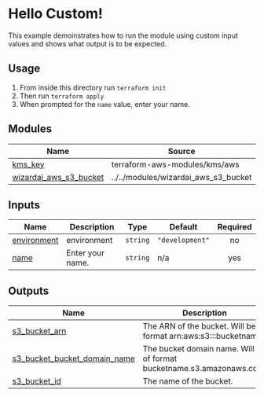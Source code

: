 # Hello Custom!
This example demoinstrates how to run the module using custom input values and shows what output is to be expected.

## Usage
1. From inside this directory run `terraform init`
2. Then run `terraform apply`
3. When prompted for the `name` value, enter your name.

<!-- BEGIN_TF_DOCS -->
## Modules

| Name | Source | Version |
|------|--------|---------|
| <a name="module_kms_key"></a> [kms\_key](#module\_kms\_key) | terraform-aws-modules/kms/aws | 3.1.1 |
| <a name="module_wizardai_aws_s3_bucket"></a> [wizardai\_aws\_s3\_bucket](#module\_wizardai\_aws\_s3\_bucket) | ../../modules/wizardai_aws_s3_bucket | n/a |

## Inputs

| Name | Description | Type | Default | Required |
|------|-------------|------|---------|:--------:|
| <a name="input_environment"></a> [environment](#input\_environment) | environment | `string` | `"development"` | no |
| <a name="input_name"></a> [name](#input\_name) | Enter your name. | `string` | n/a | yes |

## Outputs

| Name | Description |
|------|-------------|
| <a name="output_s3_bucket_arn"></a> [s3\_bucket\_arn](#output\_s3\_bucket\_arn) | The ARN of the bucket. Will be of format arn:aws:s3:::bucketname. |
| <a name="output_s3_bucket_bucket_domain_name"></a> [s3\_bucket\_bucket\_domain\_name](#output\_s3\_bucket\_bucket\_domain\_name) | The bucket domain name. Will be of format bucketname.s3.amazonaws.com. |
| <a name="output_s3_bucket_id"></a> [s3\_bucket\_id](#output\_s3\_bucket\_id) | The name of the bucket. |
<!-- END_TF_DOCS -->